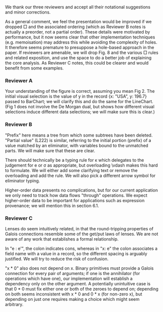 We thank our three reviewers and accept all their notational suggestions and minor corrections.

As a general comment, we feel the presentation would be improved if we dropped □ and the associated ordering (which as Reviewer B notes is actually a preorder, not a partial order). These details were motivated by performance, but it now seems clear that other implementation techniques (e.g. memoisation) may address this while avoiding the complexity of holes. It therefore seems premature to presuppose a hole-based approach in the paper. If reviewers are amenable, we will drop Fig. 8 and the various □ rules and related exposition, and use the space to do a better job of explaining the core analysis. As Reviewer C notes, this could be clearer and would benefit from some examples.

### Reviewer A

Your understanding of the figure is correct, assuming you mean Fig 2. The initial visual selection is the value of y in the record {x: "USA", y: 196.7} passed to BarChart; we will clarify this and do the same for the LineChart. (Fig 1 does not involve the De Morgan dual, but shows how different visual selections induce different data selections; we will make sure this is clear.)

### Reviewer B

"Prefix" here means a tree from which some subtrees have been deleted. "Partial value" (L222) is similar, referring to the initial portion (prefix) of a value matched by an eliminator, with variables bound to the unmatched parts. We will make sure that these are clear.

There should technically be a typing rule for κ which delegates to the judgement for e or σ as appropriate, but overloading \vdash makes this hard to formulate. We will either add some clarifying text or remove the overloading and add the rule. We will also pick a different arrow symbol for eliminator typing.

Higher-order data presents no complications, but for our current application we only need to track how data flows "through" operations. We expect higher-order data to be important for applications such as expression provenance; we will mention this in section 6.1.

### Reviewer C

Lenses do seem intuitively related, in that the round-tripping properties of Galois connections resemble some of the get/put laws of lenses. We are not aware of any work that establishes a formal relationship.

In "e : e'", the colon indicates cons, whereas in "x: e" the colon associates a field name with a value in a record, so the different spacing is arguably justified. We will try to reduce the risk of confusion.

"x * 0" also does not depend on x. Binary primitives must provide a Galois connection for every pair of arguments; if one is the annihilator (for operations which have one), our implementation will establish a dependency only on the other argument. A potentially unintuitive case is that 0 * 0 must fix either one or both of the zeroes to depend on; depending on both seems inconsistent with x * 0 and 0 * x (for non-zero x), but depending on just one requires making a choice which might seem arbitrary.
